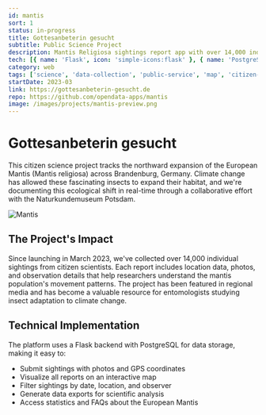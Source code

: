 ```yaml
---
id: mantis
sort: 1
status: in-progress
title: Gottesanbeterin gesucht
subtitle: Public Science Project
description: Mantis Religiosa sightings report app with over 14,000 individual sightings.
tech: [{ name: 'Flask', icon: 'simple-icons:flask' }, { name: 'PostgreSQL', icon: 'logos:postgresql' }, { name: 'HTML', icon: 'logos:html-5' }, { name: 'JavaScript', icon: 'logos:javascript' }, { name: 'TailwindCSS', icon: 'logos:tailwindcss-icon' }, { name: 'Jinja2', icon: 'simple-icons:jinja' }, { name: 'Python', icon: 'logos:python' }]
category: web
tags: ['science', 'data-collection', 'public-service', 'map', 'citizen-science', 'ecology', 'climate-change']
startDate: 2023-03
link: https://gottesanbeterin-gesucht.de
repo: https://github.com/opendata-apps/mantis
image: /images/projects/mantis-preview.png
--- 
```


# Gottesanbeterin gesucht

This citizen science project tracks the northward expansion of the European Mantis (Mantis religiosa) across Brandenburg, Germany. Climate change has allowed these fascinating insects to expand their habitat, and we're documenting this ecological shift in real-time through a collaborative effort with the Naturkundemuseum Potsdam.

![Mantis](https://gottesanbeterin-gesucht.de/static/images/mantis--maennchen__krueger.webp)

## The Project's Impact

Since launching in March 2023, we've collected over 14,000 individual sightings from citizen scientists. Each report includes location data, photos, and observation details that help researchers understand the mantis population's movement patterns. The project has been featured in regional media and has become a valuable resource for entomologists studying insect adaptation to climate change.

## Technical Implementation

The platform uses a Flask backend with PostgreSQL for data storage, making it easy to:

- Submit sightings with photos and GPS coordinates
- Visualize all reports on an interactive map
- Filter sightings by date, location, and observer
- Generate data exports for scientific analysis
- Access statistics and FAQs about the European Mantis
